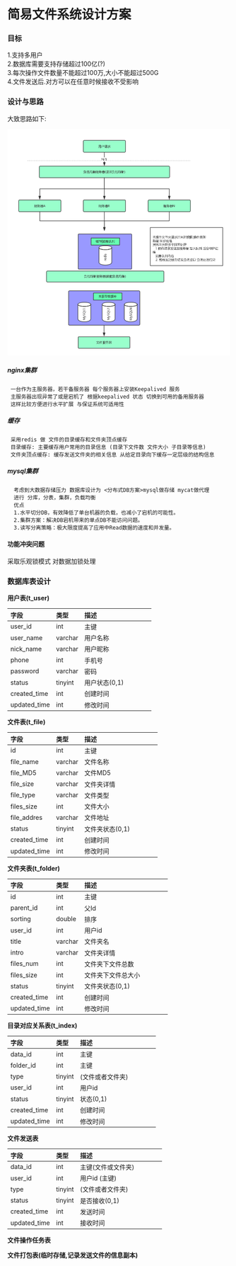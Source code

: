 # 简易文件系统设计方案

### 目标

1.支持多用户  
2.数据库需要支持存储超过100亿\(?\)  
3.每次操作文件数量不能超过100万,大小不能超过500G  
4.文件发送后.对方可以在任意时候接收不受影响

### 设计与思路

大致思路如下:

  ![](/assets/系统架构.png)

##### nginx集群

```
 一台作为主服务器，若干备服务器 每个服务器上安装Keepalived 服务 
 主服务器出现异常了或是宕机了 根据keepalived 状态 切换到可用的备用服务器
 这样比较方便进行水平扩展 与保证系统可适用性
```

##### 缓存

```
 采用redis 做 文件的目录缓存和文件夹顶点缓存 
 目录缓存: 主要缓存用户常用的目录信息 (目录下文件数 文件大小 子目录等信息)
 文件夹顶点缓存: 缓存发送文件夹的相关信息 从给定目录向下缓存一定层级的结构信息
```

##### mysql集群

```
  考虑到大数据存储压力 数据库设计为 <分布式DB方案>mysql做存储 mycat做代理
  进行 分库，分表，集群，负载均衡
  优点
  1.水平切分DB，有效降低了单台机器的负载，也减小了宕机的可能性。
  2.集群方案：解决DB宕机带来的单点DB不能访问问题。
  3.读写分离策略：极大限度提高了应用中Read数据的速度和并发量。
```

#### 功能冲突问题

采取乐观锁模式 对数据加锁处理

### 数据库表设计

**用户表\(t\_user\)**

| 字段 | 类型 | 描述 |  |  |  |  |
| :--- | :--- | :--- | :--- | :--- | :--- | :--- |
| user\_id | int | 主键 |  |  |  |  |
| user\_name | varchar | 用户名称 |  |  |  |  |
| nick\_name | varchar | 用户昵称 |  |  |  |  |
| phone | int | 手机号 |  |  |  |  |
| password | varchar | 密码 |  |  |  |  |
| status | tinyint | 用户状态\(0,1\) |  |  |  |  |
| created\_time | int | 创建时间 |  |  |  |  |
| updated\_time | int | 修改时间 |  |  |  |  |

**文件表\(t\_file\)**

| 字段 | 类型 | 描述 |  |  |  |  |
| :--- | :--- | :--- | :--- | :--- | :--- | :--- |
| id | int | 主键 |  |  |  |  |
| file\_name | varchar | 文件名称 |  |  |  |  |
| file\_MD5 | varchar | 文件MD5 |  |  |  |  |
| file\_size | varchar | 文件夹详情 |  |  |  |  |
| file\_type | varchar | 文件类型 |  |  |  |  |
| files\_size | int | 文件大小 |  |  |  |  |
| file\_addres | varchar | 文件地址 |  |  |  |  |
| status | tinyint | 文件夹状态\(0,1\) |  |  |  |  |
| created\_time | int | 创建时间 |  |  |  |  |
| updated\_time | int | 修改时间 |  |  |  |  |

**文件夹表\(t\_folder\)**

| 字段 | 类型 | 描述 |  |  |  |  |
| :--- | :--- | :--- | :--- | :--- | :--- | :--- |
| id | int | 主键 |  |  |  |  |
| parent\_id | int | 父Id |  |  |  |  |
| sorting | double | 排序 |  |  |  |  |
| user\_id | int | 用户id |  |  |  |  |
| title | varchar | 文件夹名 |  |  |  |  |
| intro | varchar | 文件夹详情 |  |  |  |  |
| files\_num | int | 文件夹下文件总数 |  |  |  |  |
| files\_size | int | 文件夹下文件总大小 |  |  |  |  |
| status | tinyint | 文件夹状态\(0,1\) |  |  |  |  |
| created\_time | int | 创建时间 |  |  |  |  |
| updated\_time | int | 修改时间 |  |  |  |  |

**目录对应关系表\(t\_index\)**

| 字段 | 类型 | 描述 |  |  |  |  |
| :--- | :--- | :--- | :--- | :--- | :--- | :--- |
| data\_id | int | 主键 |  |  |  |  |
| folder\_id | int | 主键 |  |  |  |  |
| type | tinyint | \(文件或者文件夹\) |  |  |  |  |
| user\_id | int | 用户id |  |  |  |  |
| status | tinyint | 状态\(0,1\) |  |  |  |  |
| created\_time | int | 创建时间 |  |  |  |  |
| updated\_time | int | 修改时间 |  |  |  |  |

**文件发送表**

| 字段 | 类型 | 描述 |  |  |  |  |
| :--- | :--- | :--- | :--- | :--- | :--- | :--- |
| data\_id | int | 主键\(文件或文件夹\) |  |  |  |  |
| user\_id | int | 用户id \(主键\) |  |  |  |  |
| type | tinyint | \(文件或者文件夹\) |  |  |  |  |
| status | tinyint | 是否接收\(0,1\) |  |  |  |  |
| created\_time | int | 发送时间 |  |  |  |  |
| updated\_time | int | 接收时间 |  |  |  |  |

**文件操作任务表**

**文件打包表\(临时存储,记录发送文件的信息副本\)**


